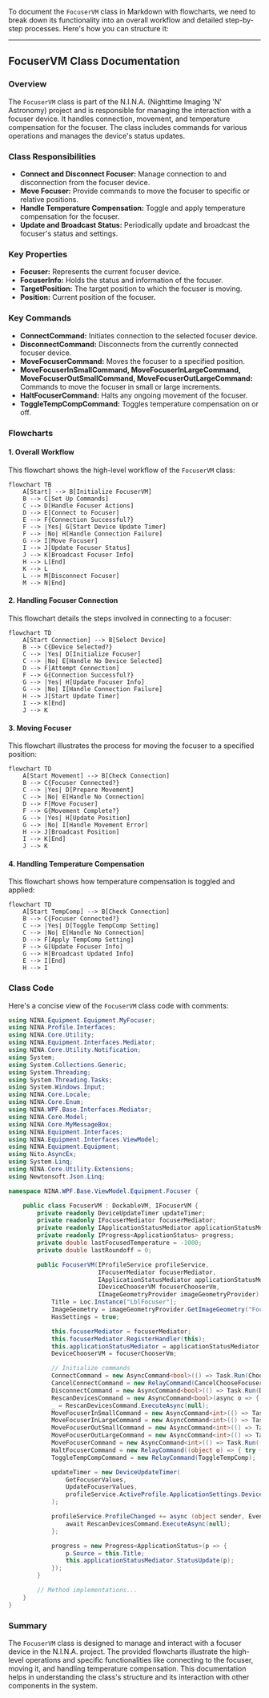 To document the `FocuserVM` class in Markdown with flowcharts, we need to break down its functionality into an overall workflow and detailed step-by-step processes. Here's how you can structure it:

---

## FocuserVM Class Documentation

### Overview

The `FocuserVM` class is part of the N.I.N.A. (Nighttime Imaging 'N' Astronomy) project and is responsible for managing the interaction with a focuser device. It handles connection, movement, and temperature compensation for the focuser. The class includes commands for various operations and manages the device's status updates.

### Class Responsibilities

- **Connect and Disconnect Focuser:** Manage connection to and disconnection from the focuser device.
- **Move Focuser:** Provide commands to move the focuser to specific or relative positions.
- **Handle Temperature Compensation:** Toggle and apply temperature compensation for the focuser.
- **Update and Broadcast Status:** Periodically update and broadcast the focuser's status and settings.

### Key Properties

- **Focuser:** Represents the current focuser device.
- **FocuserInfo:** Holds the status and information of the focuser.
- **TargetPosition:** The target position to which the focuser is moving.
- **Position:** Current position of the focuser.

### Key Commands

- **ConnectCommand:** Initiates connection to the selected focuser device.
- **DisconnectCommand:** Disconnects from the currently connected focuser device.
- **MoveFocuserCommand:** Moves the focuser to a specified position.
- **MoveFocuserInSmallCommand, MoveFocuserInLargeCommand, MoveFocuserOutSmallCommand, MoveFocuserOutLargeCommand:** Commands to move the focuser in small or large increments.
- **HaltFocuserCommand:** Halts any ongoing movement of the focuser.
- **ToggleTempCompCommand:** Toggles temperature compensation on or off.

### Flowcharts

#### 1. Overall Workflow

This flowchart shows the high-level workflow of the `FocuserVM` class:

```mermaid
flowchart TB
    A[Start] --> B[Initialize FocuserVM]
    B --> C[Set Up Commands]
    C --> D[Handle Focuser Actions]
    D --> E[Connect to Focuser]
    E --> F{Connection Successful?}
    F --> |Yes| G[Start Device Update Timer]
    F --> |No| H[Handle Connection Failure]
    G --> I[Move Focuser]
    I --> J[Update Focuser Status]
    J --> K[Broadcast Focuser Info]
    H --> L[End]
    K --> L
    L --> M[Disconnect Focuser]
    M --> N[End]
```

#### 2. Handling Focuser Connection

This flowchart details the steps involved in connecting to a focuser:

```mermaid
flowchart TD
    A[Start Connection] --> B[Select Device]
    B --> C{Device Selected?}
    C --> |Yes| D[Initialize Focuser]
    C --> |No| E[Handle No Device Selected]
    D --> F[Attempt Connection]
    F --> G{Connection Successful?}
    G --> |Yes| H[Update Focuser Info]
    G --> |No| I[Handle Connection Failure]
    H --> J[Start Update Timer]
    I --> K[End]
    J --> K
```

#### 3. Moving Focuser

This flowchart illustrates the process for moving the focuser to a specified position:

```mermaid
flowchart TD
    A[Start Movement] --> B[Check Connection]
    B --> C{Focuser Connected?}
    C --> |Yes| D[Prepare Movement]
    C --> |No| E[Handle No Connection]
    D --> F[Move Focuser]
    F --> G{Movement Complete?}
    G --> |Yes| H[Update Position]
    G --> |No| I[Handle Movement Error]
    H --> J[Broadcast Position]
    I --> K[End]
    J --> K
```

#### 4. Handling Temperature Compensation

This flowchart shows how temperature compensation is toggled and applied:

```mermaid
flowchart TD
    A[Start TempComp] --> B[Check Connection]
    B --> C{Focuser Connected?}
    C --> |Yes| D[Toggle TempComp Setting]
    C --> |No| E[Handle No Connection]
    D --> F[Apply TempComp Setting]
    F --> G[Update Focuser Info]
    G --> H[Broadcast Updated Info]
    E --> I[End]
    H --> I
```

### Class Code

Here's a concise view of the `FocuserVM` class code with comments:

```csharp
using NINA.Equipment.Equipment.MyFocuser;
using NINA.Profile.Interfaces;
using NINA.Core.Utility;
using NINA.Equipment.Interfaces.Mediator;
using NINA.Core.Utility.Notification;
using System;
using System.Collections.Generic;
using System.Threading;
using System.Threading.Tasks;
using System.Windows.Input;
using NINA.Core.Locale;
using NINA.Core.Enum;
using NINA.WPF.Base.Interfaces.Mediator;
using NINA.Core.Model;
using NINA.Core.MyMessageBox;
using NINA.Equipment.Interfaces;
using NINA.Equipment.Interfaces.ViewModel;
using NINA.Equipment.Equipment;
using Nito.AsyncEx;
using System.Linq;
using NINA.Core.Utility.Extensions;
using Newtonsoft.Json.Linq;

namespace NINA.WPF.Base.ViewModel.Equipment.Focuser {

    public class FocuserVM : DockableVM, IFocuserVM {
        private readonly DeviceUpdateTimer updateTimer;
        private readonly IFocuserMediator focuserMediator;
        private readonly IApplicationStatusMediator applicationStatusMediator;
        private readonly IProgress<ApplicationStatus> progress;
        private double lastFocusedTemperature = -1000;
        private double lastRoundoff = 0;

        public FocuserVM(IProfileService profileService,
                         IFocuserMediator focuserMediator,
                         IApplicationStatusMediator applicationStatusMediator,
                         IDeviceChooserVM focuserChooserVm,
                         IImageGeometryProvider imageGeometryProvider) : base(profileService) {
            Title = Loc.Instance["LblFocuser"];
            ImageGeometry = imageGeometryProvider.GetImageGeometry("FocusSVG");
            HasSettings = true;

            this.focuserMediator = focuserMediator;
            this.focuserMediator.RegisterHandler(this);
            this.applicationStatusMediator = applicationStatusMediator;
            DeviceChooserVM = focuserChooserVm;

            // Initialize commands
            ConnectCommand = new AsyncCommand<bool>(() => Task.Run(ChooseFocuser), (object o) => DeviceChooserVM.SelectedDevice != null);
            CancelConnectCommand = new RelayCommand(CancelChooseFocuser);
            DisconnectCommand = new AsyncCommand<bool>(() => Task.Run(DisconnectDiag));
            RescanDevicesCommand = new AsyncCommand<bool>(async o => { await Rescan(); return true; }, o => !FocuserInfo.Connected);
            _ = RescanDevicesCommand.ExecuteAsync(null);
            MoveFocuserInSmallCommand = new AsyncCommand<int>(() => Task.Run(() => MoveFocuserRelativeInternal((int)Math.Round(profileService.ActiveProfile.FocuserSettings.AutoFocusStepSize / -2d))), (p) => FocuserInfo.Connected && !FocuserInfo.IsMoving);
            MoveFocuserInLargeCommand = new AsyncCommand<int>(() => Task.Run(() => MoveFocuserRelativeInternal(profileService.ActiveProfile.FocuserSettings.AutoFocusStepSize * -5)), (p) => FocuserInfo.Connected && !FocuserInfo.IsMoving);
            MoveFocuserOutSmallCommand = new AsyncCommand<int>(() => Task.Run(() => MoveFocuserRelativeInternal((int)Math.Round(profileService.ActiveProfile.FocuserSettings.AutoFocusStepSize / 2d))), (p) => FocuserInfo.Connected && !FocuserInfo.IsMoving);
            MoveFocuserOutLargeCommand = new AsyncCommand<int>(() => Task.Run(() => MoveFocuserRelativeInternal(profileService.ActiveProfile.FocuserSettings.AutoFocusStepSize * 5)), (p) => FocuserInfo.Connected && !FocuserInfo.IsMoving);
            MoveFocuserCommand = new AsyncCommand<int>(() => Task.Run(() => MoveFocuserInternal(TargetPosition)), (p) => FocuserInfo.Connected && !FocuserInfo.IsMoving);
            HaltFocuserCommand = new RelayCommand((object o) => { try { moveCts?.Cancel(); } catch { } });
            ToggleTempCompCommand = new RelayCommand(ToggleTempComp);

            updateTimer = new DeviceUpdateTimer(
                GetFocuserValues,
                UpdateFocuserValues,
                profileService.ActiveProfile.ApplicationSettings.DevicePollingInterval
            );

            profileService.ProfileChanged += async (object sender, EventArgs e) => {
                await RescanDevicesCommand.ExecuteAsync(null);
            };

            progress = new Progress<ApplicationStatus>(p => {
                p.Source = this.Title;
                this.applicationStatusMediator.StatusUpdate(p);
            });
        }

        // Method implementations...
    }
}
```

### Summary

The `FocuserVM` class is designed to manage and interact with a focuser device in the N.I.N.A. project. The provided flowcharts illustrate the high-level operations and specific functionalities like connecting to the focuser, moving it, and handling temperature compensation. This documentation helps in understanding the class's structure and its interaction with other components in the system.
